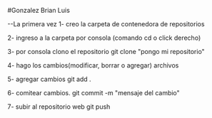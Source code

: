 #Gonzalez Brian Luis

--La primera vez
1- creo la carpeta de contenedora de repositorios

2- ingreso a la carpeta por consola (comando cd o click derecho)

3- por consola clono el repositorio
		git clone "pongo mi repositorio"

4- hago los cambios(modificar, borrar o agregar) archivos

5- agregar cambios
	git add .


6- comitear cambios.
		git commit -m "mensaje del cambio"

7- subir al repositorio web
		git push